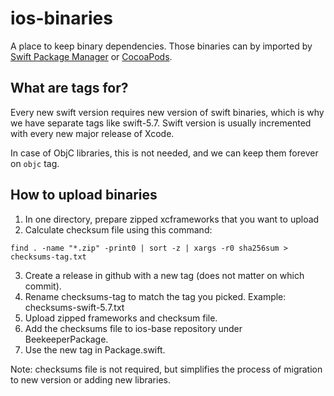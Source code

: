 # ios-binaries
A place to keep binary dependencies. Those binaries can by imported by [Swift Package Manager](https://developer.apple.com/documentation/swift_packages/distributing_binary_frameworks_as_swift_packages) or [CocoaPods](https://github.com/beekpr/ios-base/blob/develop/BeekeeperPackage/OpusCodec.podspec).

## What are tags for?
Every new swift version requires new version of swift binaries, which is why we have separate tags like swift-5.7. Swift version is usually incremented with every new major release of Xcode.

In case of ObjC libraries, this is not needed, and we can keep them forever on `objc` tag.

## How to upload binaries
1. In one directory, prepare zipped xcframeworks that you want to upload
2. Calculate checksum file using this command:
```
find . -name "*.zip" -print0 | sort -z | xargs -r0 sha256sum > checksums-tag.txt
```
3. Create a release in github with a new tag (does not matter on which commit).
4. Rename checksums-tag to match the tag you picked. Example: checksums-swift-5.7.txt
5. Upload zipped frameworks and checksum file.
6. Add the checksums file to ios-base repository under BeekeeperPackage.
7. Use the new tag in Package.swift.

Note: checksums file is not required, but simplifies the process of migration to new version or adding new libraries.

